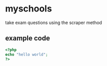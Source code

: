 # myschools
take exam questions using the scraper method

## example code
```php
<?php
echo "hello world";
?>
```
